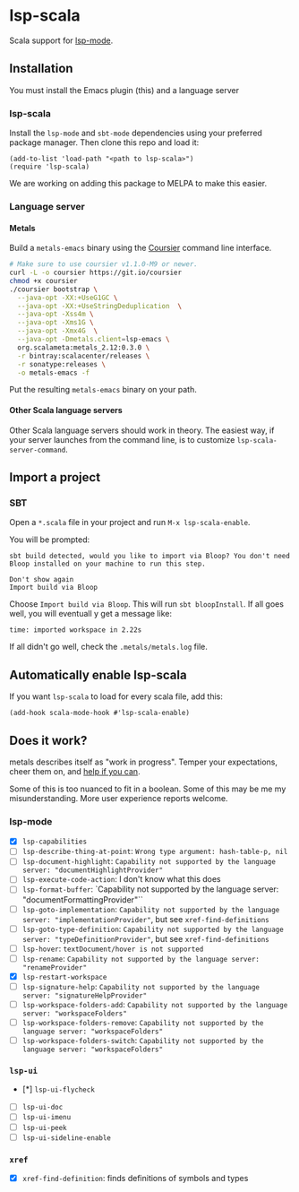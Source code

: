 # lsp-scala

Scala support for [lsp-mode].

## Installation

You must install the Emacs plugin (this) and a language server

### lsp-scala

Install the `lsp-mode` and `sbt-mode` dependencies using your preferred package
manager. Then clone this repo and load it:

```emacs-lisp
(add-to-list 'load-path "<path to lsp-scala>")
(require 'lsp-scala)
```

We are working on adding this package to MELPA to make this easier.

### Language server

#### Metals

Build a `metals-emacs` binary using the [Coursier] command line interface.

```sh
# Make sure to use coursier v1.1.0-M9 or newer.
curl -L -o coursier https://git.io/coursier
chmod +x coursier
./coursier bootstrap \
  --java-opt -XX:+UseG1GC \
  --java-opt -XX:+UseStringDeduplication  \
  --java-opt -Xss4m \
  --java-opt -Xms1G \
  --java-opt -Xmx4G  \
  --java-opt -Dmetals.client=lsp-emacs \
  org.scalameta:metals_2.12:0.3.0 \
  -r bintray:scalacenter/releases \
  -r sonatype:releases \
  -o metals-emacs -f
```

Put the resulting `metals-emacs` binary on your path.

#### Other Scala language servers

Other Scala language servers should work in theory.  The easiest way, if your server launches from the command line, is to customize `lsp-scala-server-command`.

## Import a project

### SBT

Open a `*.scala` file in your project and run `M-x lsp-scala-enable`.

You will be prompted:

```
sbt build detected, would you like to import via Bloop? You don't need Bloop installed on your machine to run this step.

Don't show again
Import build via Bloop
```

Choose `Import build via Bloop`.  This will run `sbt bloopInstall`.  If all goes well, you will eventuall y get a message like:

```
time: imported workspace in 2.22s
```

If all didn't go well, check the `.metals/metals.log` file.

## Automatically enable lsp-scala

If you want `lsp-scala` to load for every scala file, add this:

```emacs-lisp
(add-hook scala-mode-hook #'lsp-scala-enable)
```

## Does it work?

metals describes itself as "work in progress".  Temper your expectations, cheer them on, and [help if you can](https://github.com/scalameta/metals/blob/master/CONTRIBUTING.md).

Some of this is too nuanced to fit in a boolean.  Some of this may be me my misunderstanding.  More user experience reports welcome.

### lsp-mode

* [x] `lsp-capabilities`
* [ ] `lsp-describe-thing-at-point`: `Wrong type argument: hash-table-p, nil`
* [ ] `lsp-document-highlight`: `Capability not supported by the language server: "documentHighlightProvider"`
* [ ] `lsp-execute-code-action`: I don't know what this does
* [ ] `lsp-format-buffer`: `Capability not supported by the language server: "documentFormattingProvider"``
* [ ] `lsp-goto-implementation`: `Capability not supported by the language server: "implementationProvider"`, but see `xref-find-definitions`
* [ ] `lsp-goto-type-definition`: `Capability not supported by the language server: "typeDefinitionProvider"`, but see `xref-find-definitions`
* [ ] `lsp-hover`: `textDocument/hover is not supported`
* [ ] `lsp-rename`: `Capability not supported by the language server: "renameProvider"`
* [x] `lsp-restart-workspace`
* [ ] `lsp-signature-help`: `Capability not supported by the language server: "signatureHelpProvider"`
* [ ] `lsp-workspace-folders-add`: `Capability not supported by the language server: "workspaceFolders"`
* [ ] `lsp-workspace-folders-remove`: `Capability not supported by the language server: "workspaceFolders"`
* [ ] `lsp-workspace-folders-switch`: `Capability not supported by the language server: "workspaceFolders"`

### `lsp-ui`
* [*] `lsp-ui-flycheck`
* [ ] `lsp-ui-doc`
* [ ] `lsp-ui-imenu`
* [ ] `lsp-ui-peek`
* [ ] `lsp-ui-sideline-enable`

### `xref`

* [x] `xref-find-definition`: finds definitions of symbols and types

[lsp-mode]: https://github.com/emacs-lsp/lsp-mode
[metals]: https://github.com/scalameta/metals
[Coursier]: https://github.com/coursier/coursier
